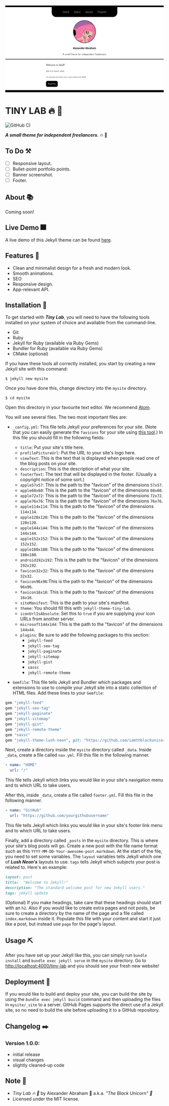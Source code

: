<p align="center">
 <img src="assets/images/banner.png"/>
</p>

# TINY LAB :fire: :test_tube:

![GitHub CI](https://github.com/iamtheblackunicorn/tiny-lab/actions/workflows/jekyll.yml/badge.svg)

***A small theme for independent freelancers.*** :fire: :test_tube:

## To Do :hammer_and_pick:

- [ ] Responsive layout.
- [ ] Bullet-point portfolio points.
- [ ] Banner screenshot.
- [ ] Footer.

## About :books:

Coming soon!

## Live Demo :fireworks:

A live demo of this Jekyll theme can be found [here](https://blckunicorn.art/tiny-lab).

## Features :test_tube:

- Clean and minimalist design for a fresh and modern look.
- Smooth animations.
- SEO
- Responsive design.
- App-relevant API.


## Installation :hammer:

To get started with ***Tiny Lab***, you will need to have the following tools installed on your system of choice and available from the command-line.

- Git
- Ruby
- Jekyll for Ruby (available via Ruby Gems)
- Bundler for Ruby (available via Ruby Gems)
- CMake (optional)

If you have these tools all correctly installed, you start by creating a new Jekyll site with this command:

```
$ jekyll new mysite
```

Once you have done this, change directory into the `mysite` directory.

```
$ cd mysite
```

Open this directory in your favourite text editor. We recommend [Atom](https://atom.io).

You will see several files. The two most important files are:

- `_config.yml`: This file tells Jekyll your preferences for your site. (Note that you can easily generate the `favicons` for your site using [this tool](https://www.favicon-generator.org/).) In this file you should fill in the following fields:
  - `title`: Put your site's title here.
  - `profilePictureUrl`: Put the URL to your site's logo here.
  - `viewText`: This is the text that is displayed when people read one of the blog posts on your site.
  - `description`: This is the description of what your site.
  - `footerText`: The text that will be displayed in the footer. (Usually a copyright notice of some sort.)
  - `apple57x57`: This is the path to the "favicon" of the dimensions `57x57`.
  - `apple60x60`: This is the path to the "favicon" of the dimensions `60x60`.
  - `apple72x72`: This is the path to the "favicon" of the dimensions `72x72`.
  - `apple76x76`: This is the path to the "favicon" of the dimensions `76x76`.
  - `apple114x114`: This is the path to the "favicon" of the dimensions `114x114`.
  - `apple120x120`: This is the path to the "favicon" of the dimensions `120x120`.
  - `apple144x144`: This is the path to the "favicon" of the dimensions `144x144`.
  - `apple152x152`: This is the path to the "favicon" of the dimensions `152x152`.
  - `apple180x180`: This is the path to the "favicon" of the dimensions `180x180`.
  - `android192x192`: This is the path to the "favicon" of the dimensions `192x192`.
  - `favicon32x32`: This is the path to the "favicon" of the dimensions `32x32`.
  - `favicon96x96`:This is the path to the "favicon" of the dimensions `96x96`.
  - `favicon16x16`: This is the path to the "favicon" of the dimensions `16x16`.
  - `siteManifest`: This is the path to your site's manifest.
  - `theme`: You should fill this with `jekyll-theme-tiny-lab`.
  - `iconUrlIsAbsolute`: Set this to `true` if you are supplying your icon URLs from another server.
  - `microsoft144x144`: This is the path to the "favicon" of the dimensions `144x44`.
  - `plugins`: Be sure to add the following packages to this section:
    - `jekyll-feed`
    - `jekyll-seo-tag`
    - `jekyll-paginate`
    - `jekyll-sitemap`
    - `jekyll-gist`
    - `sassc`
    - `jekyll-remote-theme`

- `Gemfile`: This file tells Jekyll and Bundler which packages and extensions to use to compile your Jekyll site into a static collection of HTML files. Add these lines to your `Gemfile`:

```Ruby
gem "jekyll-feed"
gem "jekyll-seo-tag"
gem "jekyll-paginate"
gem "jekyll-sitemap"
gem "jekyll-gist"
gem "jekyll-remote-theme"
gem "sassc"
gem "jekyll-theme-lush-neon", git: "https://github.com/iamthblackunicorn/tiny-lab", branch: "main"
```

Next, create a directory inside the `mysite` directory called `_data`. Inside `_data`, create a file called `nav.yml`. Fill this file in the following manner.

```YAML
- name: "HOME"
  url: "/"
```

This file tells Jekyll which links you would like in your site's navigation menu and to which URL to take users.

After this, inside `_data`, create a file called `footer.yml`. Fill this file in the following manner.

```YAML
- name: "GitHub"
  url: "https://github.com/yourgithubusername"
```

This file tells Jekyll which links you would like in your site's footer link menu and to which URL to take users.

Finally, add a directory called `_posts` in the `mysite` directory. This is where your site's blog posts will go. Create a new post with the file name format such as this `YYYY-MM-DD-Your-awesome-post.markdown`. At the start of the file, you need to set some variables. The `layout` variables tells Jekyll which one of ***Lush Neon's*** layouts to use. `tags` tells Jekyll which subjects your post is related to. Here's an example:

```Markdown
layout: post
title:  "Welcome to Jekyll!"
description: "The standard welcome post for new Jekyll users."
tags: jekyll update
```

(Optional) If you make headings, take care that these headings should start with an `h2`. Also if you would like to create extra pages and not posts, be sure to create a directory by the name of the page and a file called `index.markdown` inside it. Populate this file with your content and start it just like a post, but instead use `page` for the page's layout.

## Usage :pick:

After you have set up your Jekyll like this, you can simply run `bundle install` and `bundle exec jekyll serve` in the `mysite` directory. Go to [http://localhost:4000/tiny-lab](http://localhost:4000/tiny-lab) and you should see your fresh new website!

## Deployment :flight_departure:

If you would like to build and deploy your site, you can build the site by using the `bundle exec jekyll build` command and then uploading the files in `mysite/_site` to a server. GitHub Pages supports the direct use of a Jekyll site, so no need to build the site before uploading it to a GitHub repository.

## Changelog :black_nib:

### Version 1.0.0:

- initial release
- visual changes
- slightly cleaned-up code

## Note :scroll:

- *Tiny Lab :fire: :test_tube:* by Alexander Abraham :black_heart: a.k.a. *"The Black Unicorn" :unicorn:*
- Licensed under the MIT license.
